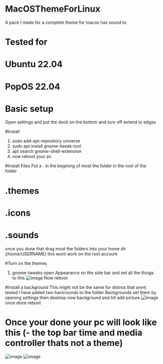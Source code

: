 # MacOSThemeForLinux
A pack I made for a complete theme for macos has sound to
# Tested for 
# Ubuntu 22.04
# PopOS 22.04

# Basic setup
Open settings and put the dock on the bottom and turn off extend to edges

#Install
1. sudo add-apt-repository universe
2. sudo apt install gnome-tweak-tool
3. apt search gnome-shell-extension
4. now reboot your pc

#Install Files
Put a . in the begining of most the folder in the root of the folder
# .themes
# .icons
# .sounds
once you done that drag most  the folders into your home dir (/home/USERNAME) this wont work on the root account

#Turn on the themes
1. gnome-tweaks
open Appearance on the side bar and set all the things to this
![image](https://user-images.githubusercontent.com/120220105/223001491-61688a4a-f3e7-440e-86c3-3fd2bda23e85.png)
Now reboot

#Install a background
This might not be the same for distros that arent tested
I have added two backrounds to the folder Backgrounds set them by opening settings then desktop now background and hit add picture
![image](https://user-images.githubusercontent.com/120220105/223001787-cc2f3ab2-8fd4-4359-8e3e-ab3741ab4496.png)
once done reboot

# Once your done your pc will look like this (- the top bar time and media controller thats not a theme)
![image](https://user-images.githubusercontent.com/120220105/223002134-a228774d-4d99-460f-86b8-2eb7f977740c.png)
![image](https://user-images.githubusercontent.com/120220105/223002170-5cff2ed5-6d86-4306-93b7-905cb669cd4c.png)
